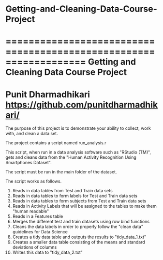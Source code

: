 # Getting-and-Cleaning-Data-Course-Project

==================================================================
Getting and Cleaning Data Course Project
==================================================================
Punit Dharmadhikari
https://github.com/punitdharmadhikari/
==================================================================

The purpose of this project is to demonstrate your ability to collect, work with, and clean a data set.

The project contains a script named run_analysis.r

This script, when run in a data analysis software such as "RStudio (TM)", gets and cleans data from the "Human Activity Recognition Using Smartphones Dataset".

The script must be run in the main folder of the dataset. 

The script works as follows.
1) Reads in data tables from Test and Train data sets
2) Reads in data tables to form labels for Test and Train data sets
3) Reads in data tables to form subjects from Test and Train data sets
4) Reads in Activity Labels that will be assigned to the tables to make them "human readable"
5) Reads in a Features table
6) Merges the different test and train datasets using row bind functions
7) Cleans the data labels in order to properly follow the "clean data" guidelines for Data Science
8) Creates a tidy data table and outputs the results to "tidy_data_1.txt"
9) Creates a smaller data table consisting of the means and standard deviations of columns
10) Writes this data to "tidy_data_2.txt"

